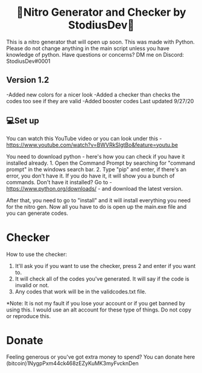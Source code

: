 <h1 align="center">🌟Nitro Generator and Checker by StodiusDev🌟</h1>
This is a nitro generator that will open up soon. This was made with Python. Please do not change anything in the main script unless you have knowledge of python. Have questions or concerns? DM me on Discord: StodiusDev#0001

<h2>Version 1.2</h2>
-Added new colors for a nicer look
-Added a checker than checks the codes too see if they are valid
-Added booster codes
Last updated 9/27/20

<h2>💻Set up</h2>

You can watch this YouTube video or you can look under this - https://www.youtube.com/watch?v=BWVRkSlgtBo&feature=youtu.be

You need to download python - here's how you can check if you have it installed already.
    1. Open the Command Prompt by searching for "command prompt" in the windows search bar.
    2. Type "pip" and enter, if there's an error, you don't have it. If you do have it, it will show you a bunch of commands.
Don't have it installed? Go to - https://www.python.org/downloads/ - and download the latest version.

After that, you need to go to "install" and it will install everything you need for the nitro gen.
Now all you have to do is open up the main.exe file and you can generate codes.

# Checker
How to use the checker:
1. It'll ask you if you want to use the checker, press 2 and enter if you want to.
2. It will check all of the codes you've generated. It will say if the code is invalid or not.
3. Any codes that work will be in the validcodes.txt file.

*Note: It is not my fault if you lose your account or if you get banned by using this. I would use an alt account for these type of things. Do not copy or reproduce this.

# Donate
Feeling generous or you've got extra money to spend? You can donate here (bitcoin)1NygpPxm44ck468zEZyKuMK3myFvcknDen
